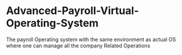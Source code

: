 # Advanced-Payroll-Virtual-Operating-System
The payroll Operating system with the same environment as actual OS where one can manage all the company Related Operations

